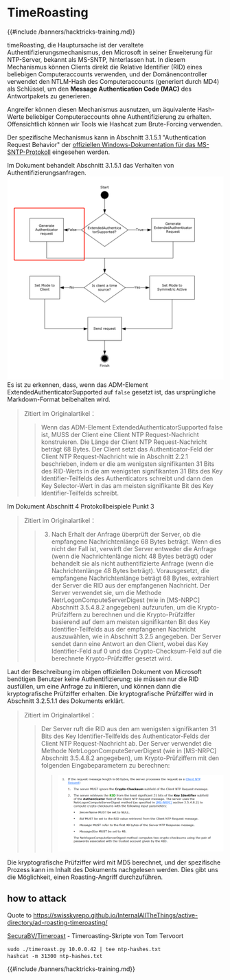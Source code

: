 # TimeRoasting

{{#include /banners/hacktricks-training.md}}

timeRoasting, die Hauptursache ist der veraltete Authentifizierungsmechanismus, den Microsoft in seiner Erweiterung für NTP-Server, bekannt als MS-SNTP, hinterlassen hat. In diesem Mechanismus können Clients direkt die Relative Identifier (RID) eines beliebigen Computeraccounts verwenden, und der Domänencontroller verwendet den NTLM-Hash des Computeraccounts (generiert durch MD4) als Schlüssel, um den **Message Authentication Code (MAC)** des Antwortpakets zu generieren.

Angreifer können diesen Mechanismus ausnutzen, um äquivalente Hash-Werte beliebiger Computeraccounts ohne Authentifizierung zu erhalten. Offensichtlich können wir Tools wie Hashcat zum Brute-Forcing verwenden.

Der spezifische Mechanismus kann in Abschnitt 3.1.5.1 "Authentication Request Behavior" der [offiziellen Windows-Dokumentation für das MS-SNTP-Protokoll](https://winprotocoldoc.z19.web.core.windows.net/MS-SNTP/%5bMS-SNTP%5d.pdf) eingesehen werden.

Im Dokument behandelt Abschnitt 3.1.5.1 das Verhalten von Authentifizierungsanfragen.
![](../../images/Pasted%20image%2020250709114508.png)
Es ist zu erkennen, dass, wenn das ADM-Element ExtendedAuthenticatorSupported auf `false` gesetzt ist, das ursprüngliche Markdown-Format beibehalten wird.

> Zitiert im Originalartikel：
>> Wenn das ADM-Element ExtendedAuthenticatorSupported false ist, MUSS der Client eine Client NTP Request-Nachricht konstruieren. Die Länge der Client NTP Request-Nachricht beträgt 68 Bytes. Der Client setzt das Authenticator-Feld der Client NTP Request-Nachricht wie in Abschnitt 2.2.1 beschrieben, indem er die am wenigsten signifikanten 31 Bits des RID-Werts in die am wenigsten signifikanten 31 Bits des Key Identifier-Teilfelds des Authenticators schreibt und dann den Key Selector-Wert in das am meisten signifikante Bit des Key Identifier-Teilfelds schreibt.

Im Dokument Abschnitt 4 Protokollbeispiele Punkt 3

> Zitiert im Originalartikel：
>> 3. Nach Erhalt der Anfrage überprüft der Server, ob die empfangene Nachrichtenlänge 68 Bytes beträgt. Wenn dies nicht der Fall ist, verwirft der Server entweder die Anfrage (wenn die Nachrichtenlänge nicht 48 Bytes beträgt) oder behandelt sie als nicht authentifizierte Anfrage (wenn die Nachrichtenlänge 48 Bytes beträgt). Vorausgesetzt, die empfangene Nachrichtenlänge beträgt 68 Bytes, extrahiert der Server die RID aus der empfangenen Nachricht. Der Server verwendet sie, um die Methode NetrLogonComputeServerDigest (wie in [MS-NRPC] Abschnitt 3.5.4.8.2 angegeben) aufzurufen, um die Krypto-Prüfziffern zu berechnen und die Krypto-Prüfziffer basierend auf dem am meisten signifikanten Bit des Key Identifier-Teilfelds aus der empfangenen Nachricht auszuwählen, wie in Abschnitt 3.2.5 angegeben. Der Server sendet dann eine Antwort an den Client, wobei das Key Identifier-Feld auf 0 und das Crypto-Checksum-Feld auf die berechnete Krypto-Prüfziffer gesetzt wird.

Laut der Beschreibung im obigen offiziellen Dokument von Microsoft benötigen Benutzer keine Authentifizierung; sie müssen nur die RID ausfüllen, um eine Anfrage zu initiieren, und können dann die kryptografische Prüfziffer erhalten. Die kryptografische Prüfziffer wird in Abschnitt 3.2.5.1.1 des Dokuments erklärt.

> Zitiert im Originalartikel：
>> Der Server ruft die RID aus den am wenigsten signifikanten 31 Bits des Key Identifier-Teilfelds des Authenticator-Felds der Client NTP Request-Nachricht ab. Der Server verwendet die Methode NetrLogonComputeServerDigest (wie in [MS-NRPC] Abschnitt 3.5.4.8.2 angegeben), um Krypto-Prüfziffern mit den folgenden Eingabeparametern zu berechnen:
>>>![](../../images/Pasted%20image%2020250709115757.png)

Die kryptografische Prüfziffer wird mit MD5 berechnet, und der spezifische Prozess kann im Inhalt des Dokuments nachgelesen werden. Dies gibt uns die Möglichkeit, einen Roasting-Angriff durchzuführen.

## how to attack

Quote to https://swisskyrepo.github.io/InternalAllTheThings/active-directory/ad-roasting-timeroasting/

[SecuraBV/Timeroast](https://github.com/SecuraBV/Timeroast) - Timeroasting-Skripte von Tom Tervoort
```
sudo ./timeroast.py 10.0.0.42 | tee ntp-hashes.txt
hashcat -m 31300 ntp-hashes.txt
```
{{#include /banners/hacktricks-training.md}}
